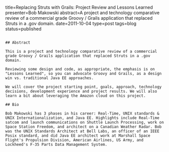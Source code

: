 title=Replacing Struts with Grails: Project Review and Lessons Learned
presenter=Bob Makowski
abstract=A project and technology comparative review of a commercial grade Groovy / Grails application that replaced Struts in a .gov domain.
date=2011-10-04
type=post
tags=blog
status=published
~~~~~~

## Abstract

This is a project and technology comparative review of a commercial grade Groovy / Grails application that replaced Struts in a .gov domain.

Reviewing some design and code, as appropriate, the emphasis is on "Lessons Learned", so you can advocate Groovy and Grails, as a design win vs. traditional Java EE approaches.

We will cover the project starting point, goals, approach, technology decisions, development experience and project results. We will also learn a bit about leveraging the Amazon cloud on this project.

## Bio

Bob Makowski has 3 phases in his career: Real-Time, UNIX standards & UNIX Internationalization, and Java EE. Highlights include Real-Time satcom and launch communications on Shuttle Launch Processing, work on Space Station Freedom, and architect on a Canadian Weather Radar. Bob was the UNIX Standards Architect at Bell Labs, an officer of an IEEE Posix standard, and did Java EE architect work at Marshall Space Flight's Propulsion Division, American Airlines, US Army, and Lockheed's F-35 Parts Data Management System.

